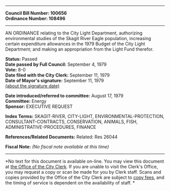 * * * * *  
  
**Council Bill Number: [](#h0)[](#h2)100656**   
**Ordinance Number: 108496**  
  
* * * * *  
  
AN ORDINANCE relating to the City Light Department, authorizing environmental studies of the Skagit River Eagle population, increasing certain expenditure allowances in the 1979 Budget of the City Light Department; and making an appropriation from the Light Fund therefor.  
  
**Status:** Passed   
**Date passed by Full Council:** September 4, 1979   
**Vote:** 8-0   
**Date filed with the City Clerk:** September 11, 1979   
**Date of Mayor's signature:** September 11, 1979   
[(about the signature date)](/~public/approvaldate.htm)   
  
  
**Date introduced/referred to committee:** August 17, 1979   
**Committee:** Energy   
**Sponsor:** EXECUTIVE REQUEST   
  
**Index Terms:** SKAGIT-RIVER, CITY-LIGHT, ENVIRONMENTAL-PROTECTION, CONSULTANT-CONTRACTS, CONSERVATION, ANIMALS, FISH, ADMINISTRATIVE-PROCEDURES, FINANCE  
  
**References/Related Documents:** Related: Res 26044  
  
**Fiscal Note:** *(No fiscal note available at this time)*  
  
* * * * *  
  
*No text for this document is available on-line. You may view this document at [the Office of the City Clerk](http://www.seattle.gov/leg/clerk/contactUs.htm). If you are unable to visit the Clerk's Office, you may request a copy or scan be made for you by Clerk staff. Scans and copies provided by the Office of the City Clerk are subject to [copy fees](http://clerk.seattle.gov/~public/clerkfees.htm), and the timing of service is dependent on the availability of staff. *  
  
  
